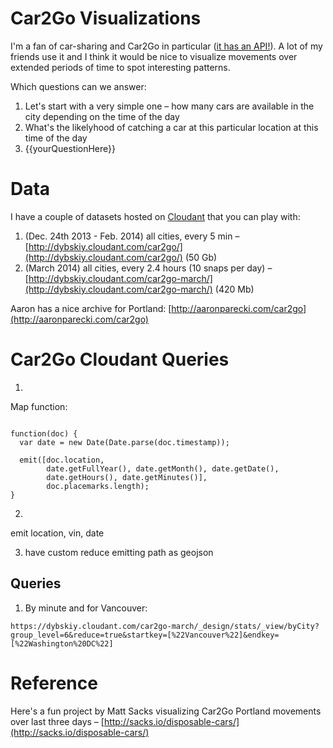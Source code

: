 Car2Go Visualizations
====================

I'm a fan of car-sharing and Car2Go in particular ([it has an API!](https://code.google.com/p/car2go/)). A lot of my friends use it and I think it would be nice to visualize movements over extended periods of time to spot interesting patterns.


Which questions can we answer:

1. Let's start with a very simple one – how many cars are available in the city depending on the time of the day
2. What's the likelyhood of catching a car at this particular location at this time of the day
3. {{yourQuestionHere}}


Data
====================

I have a couple of datasets hosted on [Cloudant](https://cloudant.com/) that you can play with:

1. (Dec. 24th 2013 - Feb. 2014) all cities, every 5 min – [http://dybskiy.cloudant.com/car2go/](http://dybskiy.cloudant.com/car2go/) (50 Gb)
2. (March 2014) all cities, every 2.4 hours (10 snaps per day) – [http://dybskiy.cloudant.com/car2go-march/](http://dybskiy.cloudant.com/car2go-march/) (420 Mb)


Aaron has a nice archive for Portland: [http://aaronparecki.com/car2go](http://aaronparecki.com/car2go)



Car2Go Cloudant Queries
====================
1.
Map function:
```

function(doc) {
  var date = new Date(Date.parse(doc.timestamp));

  emit([doc.location,
        date.getFullYear(), date.getMonth(), date.getDate(),
        date.getHours(), date.getMinutes()],
        doc.placemarks.length);
}

```

2.
emit  location, vin, date

3. have custom reduce emitting path as geojson


## Queries
1. By minute and for Vancouver:
```
https://dybskiy.cloudant.com/car2go-march/_design/stats/_view/byCity?group_level=6&reduce=true&startkey=[%22Vancouver%22]&endkey=[%22Washington%20DC%22]
```

Reference
============
Here's a fun project by Matt Sacks visualizing Car2Go Portland movements over last three days – [http://sacks.io/disposable-cars/](http://sacks.io/disposable-cars/)